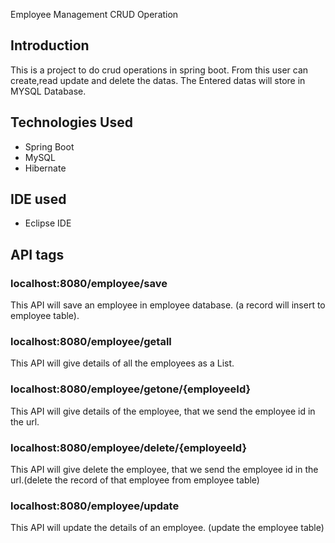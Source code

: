 Employee Management CRUD Operation

##  Introduction 

This is a project to do crud operations in spring boot. From this user can create,read update and delete the datas.
The Entered datas will store in MYSQL Database.

##  Technologies Used 
*  Spring Boot 
*  MySQL 
*  Hibernate

##  IDE used
*  Eclipse IDE


##  API tags
### localhost:8080/employee/save
This API will save an employee in employee database. (a record will insert to employee table). 

### localhost:8080/employee/getall
This API will give details of all the employees as a List. 

### localhost:8080/employee/getone/{employeeId}
This API will give details of the employee, that we send the employee id in the url. 

### localhost:8080/employee/delete/{employeeId}
This API will give delete the employee, that we send the employee id in the url.(delete the record of that employee from employee table) 

### localhost:8080/employee/update
This API will update the details of an employee. (update the employee table) 



